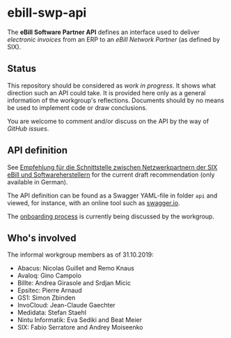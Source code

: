 # ebill-swp-api

The **eBill Software Partner API** defines an interface used to deliver _electronic invoices_
from an ERP to an _eBill Network Partner_ (as defined by SIX).

## Status

This repository should be considered as _work in progress_. It shows what direction such an API
could take. It is provided here only as a general information of the workgroup's reflections.
Documents should by no means be used to implement code or draw conclusions.

You are welcome to comment and/or discuss on the API by the way of _GitHub issues_.

## API definition

See [Empfehlung für die Schnittstelle zwischen Netzwerkpartnern der SIX eBill und
Softwareherstellern](https://github.com/swico/ebill-swp-api/blob/master/documents/SchnittstellenempfehlungSIXeBill-DRAFT-0.1.pdf) for the current draft recommendation
(only available in German).

The API definition can be found as a Swagger YAML-file in folder `api` and viewed,
for instance, with an online tool such as [swagger.io](https://editor.swagger.io).

The [onboarding process](https://github.com/swico/ebill-swp-api/tree/master/documents/onboarding.md)
is currently being discussed by the workgroup.

## Who's involved

The informal workgroup members as of 31.10.2019:

- Abacus: Nicolas Guillet and Remo Knaus
- Avaloq: Gino Campolo
- Billte: Andrea Girasole and Srdjan Micic
- Epsitec: Pierre Arnaud
- GS1: Simon Zbinden
- InvoCloud: Jean-Claude Gaechter
- Medidata: Stefan Staehl
- Nintu Informatik: Eva Sediki and Beat Meier
- SIX: Fabio Serratore and Andrey Moiseenko

